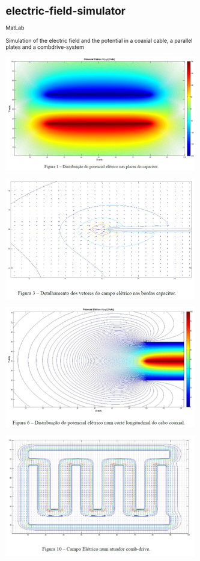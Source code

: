 # electric-field-simulator
MatLab
<br/><br/>
Simulation of the electric field and the potential in a coaxial cable, a parallel plates and a combdrive-system
<br/><br/>
![ScreenShot](https://raw.githubusercontent.com/izemauricio/electric-field-simulator/master/screenshot-1.png)
<br/><br/>
![ScreenShot](https://raw.githubusercontent.com/izemauricio/electric-field-simulator/master/screenshot-2.png)
<br/><br/>
![ScreenShot](https://raw.githubusercontent.com/izemauricio/electric-field-simulator/master/screenshot-3.png)
<br/><br/>
![ScreenShot](https://raw.githubusercontent.com/izemauricio/electric-field-simulator/master/screenshot-4.png)
